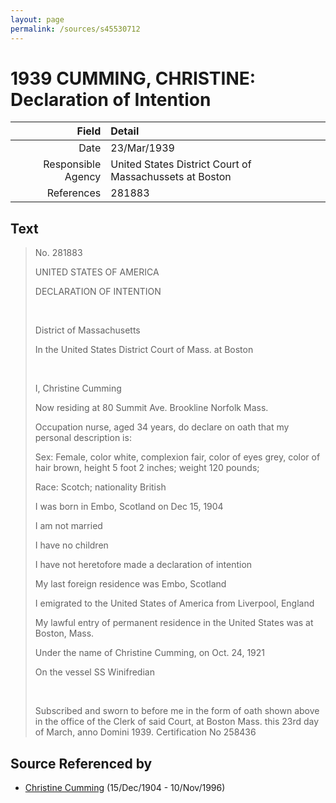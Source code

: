 ```yaml
---
layout: page
permalink: /sources/s45530712
---
```


# 1939 CUMMING, CHRISTINE: Declaration of Intention

Field | Detail
---:|:---
Date | 23/Mar/1939
Responsible Agency | United States District Court of Massachussets at Boston
References | 281883

## Text

> No. 281883
>
> UNITED STATES OF AMERICA
>
> DECLARATION OF INTENTION
>
> <br/>
>
> District of Massachusetts
>
> In the United States District Court of Mass. at Boston
>
> <br/>
>
> I, Christine Cumming
>
> Now residing at 80 Summit Ave. Brookline Norfolk Mass.
>
> Occupation nurse, aged 34 years, do declare on oath that my personal description is:
>
> Sex: Female, color white, complexion fair, color of eyes grey, color of hair brown, height 5 foot 2 inches; weight 120 pounds; 
>
> Race: Scotch; nationality British
>
> I was born in Embo, Scotland on Dec 15, 1904
>
> I am not married
>
> I have no children
>
> I have not heretofore made a declaration of intention
>
> My last foreign residence was Embo, Scotland
>
> I emigrated to the United States of America from Liverpool, England
>
> My lawful entry of permanent residence in the United States was at Boston, Mass.
>
> Under the name of Christine Cumming, on Oct. 24, 1921
>
> On the vessel SS Winifredian
>
> <br/>
>
> Subscribed and sworn to before me in the form of oath shown above in the office of the Clerk of said Court, at Boston Mass. this 23rd day of March, anno Domini 1939. Certification No 258436
>

## Source Referenced by

* [Christine Cumming](../people/@24328630@-christine-cumming-b1904-12-15-d1996-11-10.md) (15/Dec/1904 - 10/Nov/1996)
